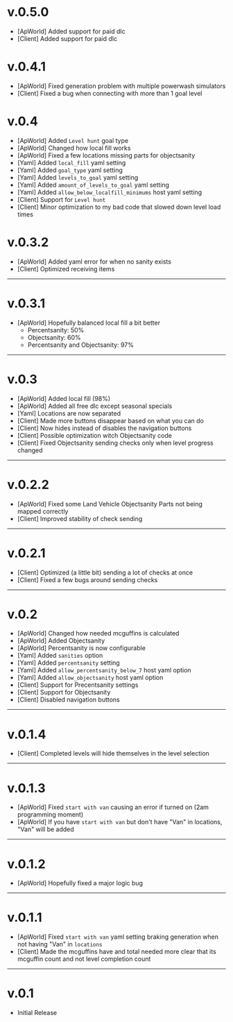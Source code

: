 # v.0.5.0

- [ApWorld] Added support for paid dlc
- [Client] Added support for paid dlc

# v.0.4.1

- [ApWorld] Fixed generation problem with multiple powerwash simulators
- [Client] Fixed a bug when connecting with more than 1 goal level

# v.0.4

- [ApWorld] Added `Level hunt` goal type
- [ApWorld] Changed how local fill works
- [ApWorld] Fixed a few locations missing parts for objectsanity
- [Yaml] Added `local_fill` yaml setting
- [Yaml] Added `goal_type` yaml setting
- [Yaml] Added `levels_to_goal` yaml setting
- [Yaml] Added `amount_of_levels_to_goal` yaml setting
- [Yaml] Added `allow_below_localfill_minimums` host yaml setting
- [Client] Support for `Level hunt`
- [Client] Minor optimization to my bad code that slowed down level load times

# v.0.3.2

- [ApWorld] Added yaml error for when no sanity exists
- [Client] Optimized receiving items

---
# v.0.3.1

- [ApWorld] Hopefully balanced local fill a bit better
  - Percentsanity: 50%
  - Objectsanity: 60%
  - Percentsanity and Objectsanity: 97%

---
# v.0.3

- [ApWorld] Added local fill (98%)
- [ApWorld] Added all free dlc except seasonal specials
- [Yaml] Locations are now separated
- [Client] Made more buttons disappear based on what you can do
- [Client] Now hides instead of disables the navigation buttons
- [Client] Possible optimization witch Objectsanity code
- [Client] Fixed Objectsanity sending checks only when level progress changed

---
# v.0.2.2

- [ApWorld] Fixed some Land Vehicle Objectsanity Parts not being mapped correctly 
- [Client] Improved stability of check sending

---
# v.0.2.1

- [Client] Optimized (a little bit) sending a lot of checks at once 
- [Client] Fixed a few bugs around sending checks

---
# v.0.2

- [ApWorld] Changed how needed mcguffins is calculated
- [ApWorld] Added Objectsanity
- [ApWorld] Percentsanity is now configurable
- [Yaml] Added `sanities` option
- [Yaml] Added `percentsanity` setting
- [Yaml] Added `allow_percentsanity_below_7` host yaml option
- [Yaml] Added `allow_objectsanity` host yaml option
- [Client] Support for Precentsanity settings
- [Client] Support for Objectsanity
- [Client] Disabled navigation buttons

---
# v.0.1.4

- [Client] Completed levels will hide themselves in the level selection

---
# v.0.1.3

- [ApWorld] Fixed `start with van` causing an error if turned on (2am programming moment)
- [ApWorld] If you have `start with van` but don't have "Van" in locations, "Van" will be added

---
# v.0.1.2

- [ApWorld] Hopefully fixed a major logic bug

---
# v.0.1.1

- [ApWorld] Fixed `start with van` yaml setting braking generation when not having "Van" in `locations`
- [Client] Made the mcguffins have and total needed more clear that its mcguffin count and not level completion count 

---
# v.0.1

- Initial Release